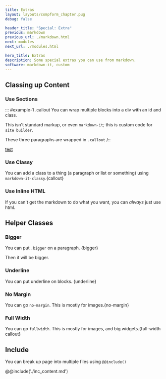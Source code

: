 ```yaml
---
title: Extras
layout: layouts/compform_chapter.pug
debug: false

header_title: "Special: Extra"
previous: markdown
previous_url: ./markdown.html
next: modules
next_url: ./modules.html

hero_title: Extras
description: Some special extras you can use from markdown.
software: markdown-it, custom
---
```


<script src="https://cdnjs.cloudflare.com/ajax/libs/p5.js/0.5.16/p5.min.js"></script>
<script src="../mess.js"></script>
<script src="./extra_mess.js"></script>


## Classing up Content 

### Use Sections

::: #example-1 .callout
You can wrap multiple blocks into a div with an id and class.

This isn't standard markup, or even `markdown-it`; this is custom code for `site builder`.

These three paragraphs are wrapped in `.callout`
/::

[test](#)


### Use Classy

You can add a class to a thing (a paragraph or list or something) using `markdown-it-classy`.{callout}


### Use Inline HTML

<div class="callout">If you can't get the markdown to do what you want, you can <em>always</em> just use html.</div>


## Helper Classes


### Bigger

You can put `.bigger` on a paragraph. {bigger}

Then it will be bigger.

### Underline

You can put underline on blocks. {underline}





### No Margin

You can go `no-margin`. This is mostly for images.{no-margin}


### Full Width

You can go `fullwidth`. This is mostly for images, and big widgets.{full-width callout}


## Include

You can break up page into multiple files using ``@@include()``

@@include('./inc_content.md')